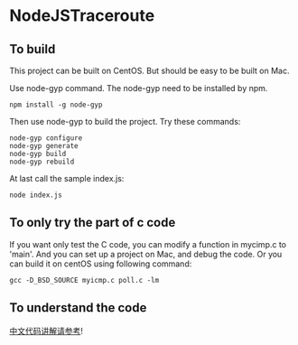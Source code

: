 # NodeJSTraceroute

## To build
This project can be built on CentOS. But should be easy to be built on Mac.

Use node-gyp command.  The node-gyp need to be installed by npm.
```
npm install -g node-gyp
```
Then use node-gyp to build the project. Try these commands:
```
node-gyp configure
node-gyp generate
node-gyp build
node-gyp rebuild 
```
At last call the sample index.js:
```
node index.js
```

## To only try the part of c code 
If you want only test the C code, you can modify a function in mycimp.c to 'main'.
And you can set up a project on Mac, and debug the code.
Or you can build it on centOS using following command:
```
gcc -D_BSD_SOURCE myicmp.c poll.c -lm
```

## To understand the code

[中文代码讲解请参考](http://blog.pprtc.com/)!

